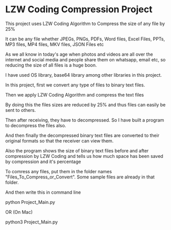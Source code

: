 <h1>LZW Coding Compression Project</h1>

This project uses LZW Coding Algorithm to Compress the size of any file by 25%

It can be any file whether JPEGs, PNGs, PDFs, Word files, Excel Files, PPTs, MP3 files, MP4 files, MKV files, JSON Files  etc

As we all know in today's age when photos and videos are all over the internet and social media and people share them on whatsapp, email etc, so reducing the size of all files is a huge boon.

I have used OS library, base64 library among other libraries in this project.

In this project, first we convert any type of files to binary text files. 

Then we apply LZW Coding Algorithm and compress the text files

By doing this the files sizes are reduced by 25% and thus files can easily be sent to others.

Then after receiving, they have to decompressed. So I have built a program to decompress the files also.

And then finally the decompressed binary text files are converted to their original formats so that the receiver can view them.

Also the program shows the size of binary text files before and after compression by LZW Coding and tells us how much space has been saved by compression and it's percentage

To comress any files, put them in the folder names "Files_To_Compress_or_Convert". Some sample files are already in that folder.

And then write this in command line

python Project_Main.py

OR (On Mac)

python3 Project_Main.py
